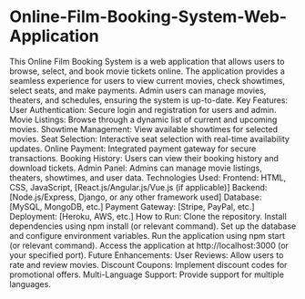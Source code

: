# Online-Film-Booking-System-Web-Application
This Online Film Booking System is a web application that allows users to browse, select, and book movie tickets online. The application provides a seamless experience for users to view current movies, check showtimes, select seats, and make payments. Admin users can manage movies, theaters, and schedules, ensuring the system is up-to-date.
Key Features:
User Authentication: Secure login and registration for users and admin.
Movie Listings: Browse through a dynamic list of current and upcoming movies.
Showtime Management: View available showtimes for selected movies.
Seat Selection: Interactive seat selection with real-time availability updates.
Online Payment: Integrated payment gateway for secure transactions.
Booking History: Users can view their booking history and download tickets.
Admin Panel: Admins can manage movie listings, theaters, showtimes, and user data.
Technologies Used:
Frontend: HTML, CSS, JavaScript, [React.js/Angular.js/Vue.js (if applicable)]
Backend: [Node.js/Express, Django, or any other framework used]
Database: [MySQL, MongoDB, etc.]
Payment Gateway: [Stripe, PayPal, etc.]
Deployment: [Heroku, AWS, etc.]
How to Run:
Clone the repository.
Install dependencies using npm install (or relevant command).
Set up the database and configure environment variables.
Run the application using npm start (or relevant command).
Access the application at http://localhost:3000 (or your specified port).
Future Enhancements:
User Reviews: Allow users to rate and review movies.
Discount Coupons: Implement discount codes for promotional offers.
Multi-Language Support: Provide support for multiple languages.
